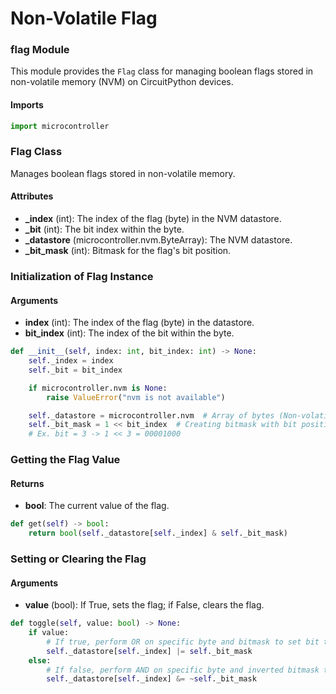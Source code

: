 # Non-Volatile Flag

### flag Module
This module provides the `Flag` class for managing boolean flags stored in non-volatile memory (NVM) on CircuitPython devices.

#### Imports
```py title="flag.py"
import microcontroller
```

### Flag Class
Manages boolean flags stored in non-volatile memory.

#### Attributes
- **_index** (int): The index of the flag (byte) in the NVM datastore.
- **_bit** (int): The bit index within the byte.
- **_datastore** (microcontroller.nvm.ByteArray): The NVM datastore.
- **_bit_mask** (int): Bitmask for the flag's bit position.

### Initialization of Flag Instance

#### Arguments
- **index** (int): The index of the flag (byte) in the datastore.
- **bit_index** (int): The index of the bit within the byte.

```py title="flag.py"
def __init__(self, index: int, bit_index: int) -> None:
    self._index = index
    self._bit = bit_index

    if microcontroller.nvm is None:
        raise ValueError("nvm is not available")

    self._datastore = microcontroller.nvm  # Array of bytes (Non-volatile Memory)
    self._bit_mask = 1 << bit_index  # Creating bitmask with bit position
    # Ex. bit = 3 -> 1 << 3 = 00001000
```

### Getting the Flag Value

#### Returns
- **bool**: The current value of the flag.

```py title="flag.py"
def get(self) -> bool:
    return bool(self._datastore[self._index] & self._bit_mask)
```

### Setting or Clearing the Flag

#### Arguments
- **value** (bool): If True, sets the flag; if False, clears the flag.

```py title="flag.py"
def toggle(self, value: bool) -> None:
    if value:
        # If true, perform OR on specific byte and bitmask to set bit to 1
        self._datastore[self._index] |= self._bit_mask
    else:
        # If false, perform AND on specific byte and inverted bitmask to set bit to 0
        self._datastore[self._index] &= ~self._bit_mask
```
